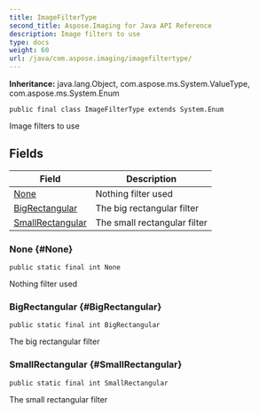 ```yaml
---
title: ImageFilterType
second_title: Aspose.Imaging for Java API Reference
description: Image filters to use
type: docs
weight: 60
url: /java/com.aspose.imaging/imagefiltertype/
---
```

**Inheritance:**
java.lang.Object, com.aspose.ms.System.ValueType, com.aspose.ms.System.Enum
```
public final class ImageFilterType extends System.Enum
```

Image filters to use
## Fields

| Field | Description |
| --- | --- |
| [None](#None) | Nothing filter used |
| [BigRectangular](#BigRectangular) | The big rectangular filter |
| [SmallRectangular](#SmallRectangular) | The small rectangular filter |
### None {#None}
```
public static final int None
```


Nothing filter used

### BigRectangular {#BigRectangular}
```
public static final int BigRectangular
```


The big rectangular filter

### SmallRectangular {#SmallRectangular}
```
public static final int SmallRectangular
```


The small rectangular filter

